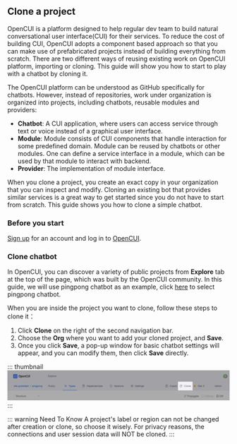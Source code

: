 ## Clone a project

OpenCUI is a platform designed to help regular dev team to build natural conversational user interface(CUI) for their services. To reduce the cost of building CUI, OpenCUI adopts a component based approach so that you can make use of prefabricated projects instead of building everything from scratch. There are two different ways of reusing existing work on OpenCUI platform, importing or cloning. This guide will show you how to start to play with a chatbot by cloning it.

The OpenCUI platform can be understood as GitHub specifically for chatbots. However, instead of repositories, work under organization is organized into projects, including chatbots, reusable modules and providers:
- **Chatbot**: A CUI application, where users can access service through text or voice instead of a graphical user interface.
- **Module**: Module consists of CUI components that handle interaction for some predefined domain. Module can be reused by chatbots or other modules. One can define a service interface in a module, which can be used by that module to interact with backend.
- **Provider**: The implementation of module interface. 

When you clone a project, you create an exact copy in your organization that you can inspect and modify. Cloning an existing bot that provides similar services is a great way to get started since you do not have to start from scratch. This guide shows you how to clone a simple chatbot.

### Before you start

[Sign up](./signingup.md#sign-up) for an account and log in to [OpenCUI](https://build.opencui.io/login).

### Clone chatbot

In OpenCUI, you can discover a variety of public projects from **Explore** tab at the top of the page, which was built by the OpenCUI community. In this guide, we will use pingpong chatbot as an example, click [here](https://build.opencui.io/org/me.quickstart/agent/pingpong/struct/intent?page=0&imported=false&search=) to select pingpong chatbot.

When you are inside the project you want to clone, follow these steps to clone it： 
1. Click **Clone** on the right of the second navigation bar.
2. Choose the **Org** where you want to add your cloned project, and **Save**.
3. Once you click **Save**, a pop-up window for basic chatbot settings will appear, and you can modify them, then click **Save** directly.

::: thumbnail
![enter chatbot](/images/guide/start-with-clone/click_clone.png)
:::

::: warning Need To Know
A project's label or region can not be changed after creation or clone, so choose it wisely. For privacy reasons, the connections and user session data will NOT be cloned.
:::
